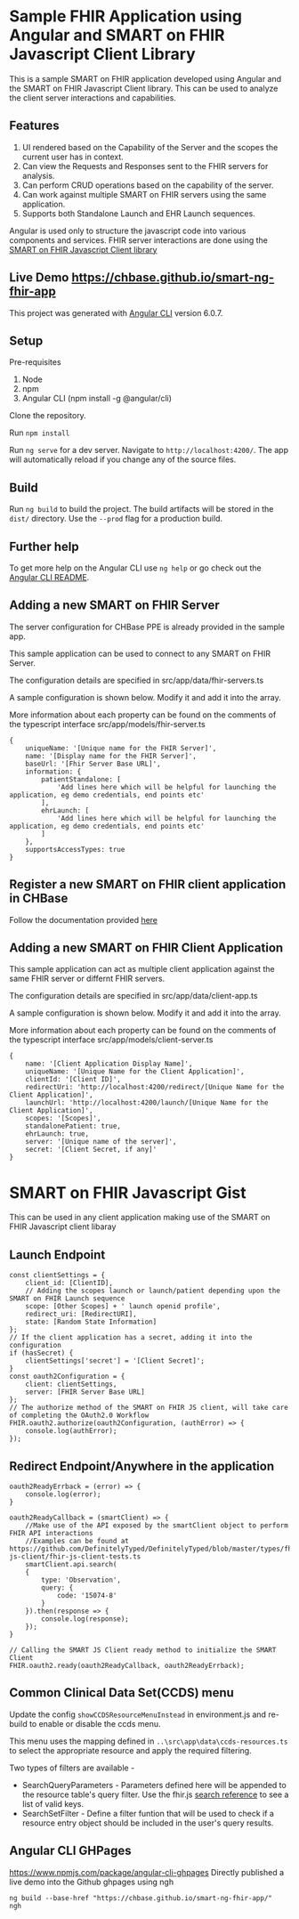 # Sample FHIR Application using Angular and SMART on FHIR Javascript Client Library

This is a sample SMART on FHIR application developed using Angular and the SMART on FHIR Javascript Client library. This can be used to analyze the client server interactions and capabilities.

## Features
1. UI rendered based on the Capability of the Server and the scopes the current user has in context.
2. Can view the Requests and Responses sent to the FHIR servers for analysis.
3. Can perform CRUD operations based on the capability of the server.
4. Can work against multiple SMART on FHIR servers using the same application.
5. Supports both Standalone Launch and EHR Launch sequences.

Angular is used only to structure the javascript code into various components and services. FHIR server interactions are done using the [SMART on FHIR Javascript Client library](https://github.com/smart-on-fhir/client-js)

## Live Demo https://chbase.github.io/smart-ng-fhir-app

This project was generated with [Angular CLI](https://github.com/angular/angular-cli) version 6.0.7.

## Setup

Pre-requisites
1. Node
2. npm
3. Angular CLI (npm install -g @angular/cli)

Clone the repository.

Run `npm install`

Run `ng serve` for a dev server. Navigate to `http://localhost:4200/`. The app will automatically reload if you change any of the source files.

## Build

Run `ng build` to build the project. The build artifacts will be stored in the `dist/` directory. Use the `--prod` flag for a production build.

## Further help

To get more help on the Angular CLI use `ng help` or go check out the [Angular CLI README](https://github.com/angular/angular-cli/blob/master/README.md).

## Adding a new SMART on FHIR Server
The server configuration for CHBase PPE is already provided in the sample app.

This sample application can be used to connect to any SMART on FHIR Server. 

The configuration details are specified in src/app/data/fhir-servers.ts

A sample configuration is shown below. Modify it and add it into the array. 

More information about each property can be found on the comments of the typescript interface src/app/models/fhir-server.ts

    {
        uniqueName: '[Unique name for the FHIR Server]',
        name: '[Display name for the FHIR Server]',
        baseUrl: '[Fhir Server Base URL]',
        information: {
            patientStandalone: [
                'Add lines here which will be helpful for launching the application, eg demo credentials, end points etc'
            ],
            ehrLaunch: [
                'Add lines here which will be helpful for launching the application, eg demo credentials, end points etc'
            ]
        },
        supportsAccessTypes: true
    }



## Register a new SMART on FHIR client application in CHBase
Follow the documentation provided [here](
https://developer.chbase.com/FHIR/BuildApplication?viewname=register)

## Adding a new SMART on FHIR Client Application
This sample application can act as multiple client application against the same FHIR server or differnt FHIR servers. 

The configuration details are specified in src/app/data/client-app.ts 

A sample configuration is shown below. Modify it and add it into the array. 

More information about each property can be found on the comments of the typescript interface src/app/models/client-server.ts


    {
        name: '[Client Application Display Name]',
        uniqueName: '[Unique Name for the Client Application]',
        clientId: '[Client ID]',
        redirectUri: 'http://localhost:4200/redirect/[Unique Name for the Client Application]',
        launchUrl: 'http://localhost:4200/launch/[Unique Name for the Client Application]',
        scopes: '[Scopes]',
        standalonePatient: true,
        ehrLaunch: true,
        server: '[Unique name of the server]',
        secret: '[Client Secret, if any]'
    }


# SMART on FHIR Javascript Gist
This can be used in any client application making use of the SMART on FHIR Javascript client libaray

## Launch Endpoint

    const clientSettings = {
        client_id: [ClientID],
        // Adding the scopes launch or launch/patient depending upon the SMART on FHIR Launch sequence
        scope: [Other Scopes] + ' launch openid profile',
        redirect_uri: [RedirectURI],
        state: [Random State Information]
    };
    // If the client application has a secret, adding it into the configuration
    if (hasSecret) {
        clientSettings['secret'] = '[Client Secret]';
    }
    const oauth2Configuration = {
        client: clientSettings,
        server: [FHIR Server Base URL]
    };
    // The authorize method of the SMART on FHIR JS client, will take care of completing the OAuth2.0 Workflow
    FHIR.oauth2.authorize(oauth2Configuration, (authError) => {
        console.log(authError);
    });

## Redirect Endpoint/Anywhere in the application

    oauth2ReadyErrback = (error) => {
        console.log(error);
    }

    oauth2ReadyCallback = (smartClient) => {
        //Make use of the API exposed by the smartClient object to perform FHIR API interactions
        //Examples can be found at https://github.com/DefinitelyTyped/DefinitelyTyped/blob/master/types/fhir-js-client/fhir-js-client-tests.ts
        smartClient.api.search(
        {
            type: 'Observation',
            query: {
                code: '15074-8'
            }
        }).then(response => {
            console.log(response);
        });
    }
    
    // Calling the SMART JS Client ready method to initialize the SMART Client
    FHIR.oauth2.ready(oauth2ReadyCallback, oauth2ReadyErrback);

## Common Clinical Data Set(CCDS) menu

Update the config `showCCDSResourceMenuInstead` in environment.js and re-build to enable or disable the ccds menu.

This menu uses the mapping defined in `..\src\app\data\ccds-resources.ts` to select the appropriate resource and apply the required filtering.

Two types of filters are available - 

* SearchQueryParameters - Parameters defined here will be appended to the resource table's query filter. Use the fhir.js [search reference](https://github.com/FHIR/fhir.js/blob/master/README.md#search) to see a list of valid keys.
* SearchSetFilter - Define a filter funtion that will be used to check if a resource entry object should be included in the user's query results.


## Angular CLI GHPages
https://www.npmjs.com/package/angular-cli-ghpages
Directly published a live demo into the Github ghpages using ngh

    ng build --base-href "https://chbase.github.io/smart-ng-fhir-app/"
    ngh